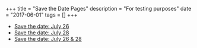 +++
title = "Save the Date Pages"
description = "For testing purposes"
date = "2017-06-01"
tags = []
+++

- [Save the date: July 26](/save-the-date/july-26-2018)
- [Save the date: July 28](/save-the-date/july-28-2018)
- [Save the date: July 26 & 28](/save-the-date/july-26-28-2018)
